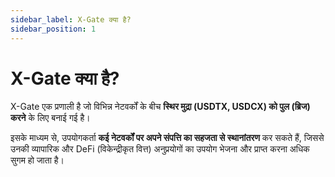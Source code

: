 ```yaml
---
sidebar_label: X-Gate क्या है?
sidebar_position: 1
---
```


# X-Gate क्या है?

X-Gate एक प्रणाली है जो विभिन्न नेटवर्कों के बीच **स्थिर मुद्रा (USDTX, USDCX) को पुल (ब्रिज) करने** के लिए बनाई गई है।

इसके माध्यम से, उपयोगकर्ता **कई नेटवर्कों पर अपने संपत्ति का सहजता से स्थानांतरण** कर सकते हैं, जिससे उनकी व्यापारिक और DeFi (विकेन्द्रीकृत वित्त) अनुप्रयोगों का उपयोग भेजना और प्राप्त करना अधिक सुगम हो जाता है।